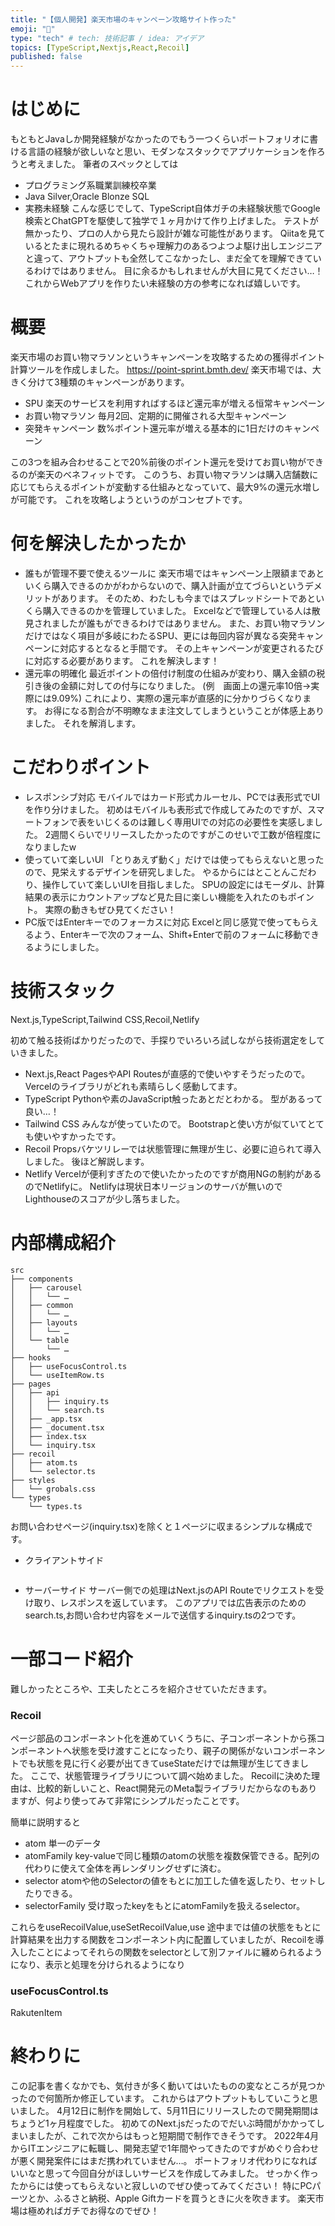 ```yaml
---
title: "【個人開発】楽天市場のキャンペーン攻略サイト作った"
emoji: "🐼"
type: "tech" # tech: 技術記事 / idea: アイデア
topics: [TypeScript,Nextjs,React,Recoil]
published: false
---
```

# はじめに
もともとJavaしか開発経験がなかったのでもう一つくらいポートフォリオに書ける言語の経験が欲しいなと思い、モダンなスタックでアプリケーションを作ろうと考えました。
筆者のスペックとしては
- プログラミング系職業訓練校卒業
- Java Silver,Oracle Blonze SQL
- 実務未経験
こんな感じでして、TypeScript自体ガチの未経験状態でGoogle検索とChatGPTを駆使して独学で１ヶ月かけて作り上げました。
テストが無かったり、プロの人から見たら設計が雑な可能性があります。
Qiitaを見ているとたまに現れるめちゃくちゃ理解力のあるつよつよ駆け出しエンジニアと違って、アウトプットも全然してこなかったし、まだ全てを理解できているわけではありません。
目に余るかもしれませんが大目に見てください…！
これからWebアプリを作りたい未経験の方の参考になれば嬉しいです。

# 概要
楽天市場のお買い物マラソンというキャンペーンを攻略するための獲得ポイント計算ツールを作成しました。
https://point-sprint.bmth.dev/
楽天市場では、大きく分けて3種類のキャンペーンがあります。
- SPU 楽天のサービスを利用すればするほど還元率が増える恒常キャンペーン
- お買い物マラソン 毎月2回、定期的に開催される大型キャンペーン
- 突発キャンペーン 数%ポイント還元率が増える基本的に1日だけのキャンペーン

この3つを組み合わせることで20%前後のポイント還元を受けてお買い物ができるのが楽天のベネフィットです。
このうち、お買い物マラソンは購入店舗数に応じてもらえるポイントが変動する仕組みとなっていて、最大9%の還元水増しが可能です。
これを攻略しようというのがコンセプトです。


# 何を解決したかったか

- 誰もが管理不要で使えるツールに
楽天市場ではキャンペーン上限額まであといくら購入できるのかがわからないので、購入計画が立てづらいというデメリットがあります。
そのため、わたしも今まではスプレッドシートであといくら購入できるのかを管理していました。
Excelなどで管理している人は散見されましたが誰もができるわけではありません。
また、お買い物マラソンだけではなく項目が多岐にわたるSPU、更には毎回内容が異なる突発キャンペーンに対応するとなると手間です。
その上キャンペーンが変更されるたびに対応する必要があります。
これを解決します！
- 還元率の明確化
最近ポイントの倍付け制度の仕組みが変わり、購入金額の税引き後の金額に対しての付与になりました。
(例　画面上の還元率10倍→実際には9.09%)
これにより、実際の還元率が直感的に分かりづらくなります。
お得になる割合が不明瞭なまま注文してしまうということが体感上ありました。
それを解消します。

# こだわりポイント
- レスポンシブ対応
モバイルではカード形式カルーセル、PCでは表形式でUIを作り分けました。
初めはモバイルも表形式で作成してみたのですが、スマートフォンで表をいじくるのは難しく専用UIでの対応の必要性を実感しました。
2週間くらいでリリースしたかったのですがこのせいで工数が倍程度になりましたw
- 使っていて楽しいUI
「とりあえず動く」だけでは使ってもらえないと思ったので、見栄えするデザインを研究しました。
やるからにはとことんこだわり、操作していて楽しいUIを目指しました。
SPUの設定にはモーダル、計算結果の表示にカウントアップなど見た目に楽しい機能を入れたのもポイント。
実際の動きもぜひ見てください！
- PC版ではEnterキーでのフォーカスに対応
Excelと同じ感覚で使ってもらえるよう、Enterキーで次のフォーム、Shift+Enterで前のフォームに移動できるようにしました。

# 技術スタック
Next.js,TypeScript,Tailwind CSS,Recoil,Netlify

初めて触る技術ばかりだったので、手探りでいろいろ試しながら技術選定をしていきました。
- Next.js,React
PagesやAPI Routesが直感的で使いやすそうだったので。
Vercelのライブラリがどれも素晴らしく感動してます。
- TypeScript
Pythonや素のJavaScript触ったあとだとわかる。
型があるって良い…！
- Tailwind CSS
みんなが使っていたので。
Bootstrapと使い方が似ていてとても使いやすかったです。
- Recoil
Propsバケツリレーでは状態管理に無理が生じ、必要に迫られて導入しました。
後ほど解説します。
- Netlify
Vercelが便利すぎたので使いたかったのですが商用NGの制約があるのでNetlifyに。
Netlifyは現状日本リージョンのサーバが無いのでLighthouseのスコアが少し落ちました。

# 内部構成紹介

```
src
├── components
│   ├── carousel 
│   │   └── …
│   ├── common
│   │   └── …
│   ├── layouts
│   │   └── …
│   └── table
│       └── …
├── hooks
│   ├── useFocusControl.ts
│   └── useItemRow.ts
├── pages
│   ├── api
│   │   ├── inquiry.ts
│   │   └── search.ts
│   ├── _app.tsx
│   ├── _document.tsx
│   ├── index.tsx
│   └── inquiry.tsx
├── recoil
│   ├── atom.ts
│   └── selector.ts
├── styles
│   └── grobals.css
└── types
    └── types.ts 

```
お問い合わせページ(inquiry.tsx)を除くと１ページに収まるシンプルな構成です。
- クライアントサイド
```
```

- サーバーサイド
サーバー側での処理はNext.jsのAPI Routeでリクエストを受け取り、レスポンスを返しています。
このアプリでは広告表示のためのsearch.ts,お問い合わせ内容をメールで送信するinquiry.tsの2つです。

# 一部コード紹介

難しかったところや、工夫したところを紹介させていただきます。

### Recoil
ページ部品のコンポーネント化を進めていくうちに、子コンポーネントから孫コンポーネントへ状態を受け渡すことになったり、親子の関係がないコンポーネントでも状態を見に行く必要が出てきてuseStateだけでは無理が生じてきました。
ここで、状態管理ライブラリについて調べ始めました。
Recoilに決めた理由は、比較的新しいこと、React開発元のMeta製ライブラリだからなのもありますが、何より使ってみて非常にシンプルだったことです。

簡単に説明すると
- atom 単一のデータ
- atomFamily key-valueで同じ種類のatomの状態を複数保管できる。配列の代わりに使えて全体を再レンダリングせずに済む。
- selector atomや他のSelectorの値をもとに加工した値を返したり、セットしたりできる。
- selectorFamily 受け取ったkeyをもとにatomFamilyを扱えるselector。

これらをuseRecoilValue,useSetRecoilValue,use
途中までは値の状態をもとに計算結果を出力する関数をコンポーネント内に配置していましたが、Recoilを導入したことによってそれらの関数をselectorとして別ファイルに纏められるようになり、表示と処理を分けられるようになり

### useFocusControl.ts



RakutenItem



# 終わりに

この記事を書くなかでも、気付きが多く動いてはいたものの変なところが見つかったので何箇所か修正しています。
これからはアウトプットもしていこうと思いました。
4月12日に制作を開始して、5月11日にリリースしたので開発期間はちょうど1ヶ月程度でした。
初めてのNext.jsだったのでだいぶ時間がかかってしまいましたが、これで次からはもっと短期間で制作できそうです。
2022年4月からITエンジニアに転職し、開発志望で1年間やってきたのですがめぐり合わせが悪く開発案件にはまだ携われていません…。
ポートフォリオ代わりになればいいなと思って今回自分がほしいサービスを作成してみました。
せっかく作ったからには使ってもらえないと寂しいのでぜひ使ってみてください！
特にPCパーツとか、ふるさと納税、Apple Giftカードを買うときに火を吹きます。
楽天市場は極めればガチでお得なのでぜひ！